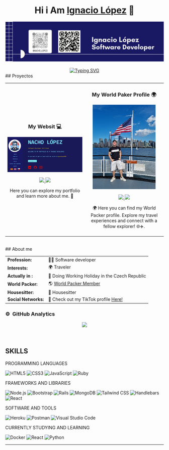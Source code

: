 <div align="center">
<h1 align="center">Hi i Am  <a href="https://ignaciolopezibacache.com/">Ignacio López</a> 👋</h1>
</div>

<div align="center">
  <img src="https://github.com/ignacioLopezIDLI/ignacioLopezIDLI/blob/main/Foto%20De%20Fondo%20Para%20Linkedin%20Empresa%20De%20Marketing%20Digital%20Minimalista%20Elegante%20Blanco%20y%20Negro%20(3).png" alt="Banner">
</div>
<br>
<div align="center">
  <a href="https://git.io/typing-svg"
              ><img class="pr"
                src="https://readme-typing-svg.demolab.com?font=Roboto+Mono&duration=6000&pause=5000&color=FFD800&width=500&lines=Software+Developer+Full+Stack++%F0%9F%92%BB."
                alt="Typing SVG"
            /></a>
</div>
## Proyectos 

<div style="display: flex; justify-content: center;">
  <table>
    <tr>
      <td width="50%">
        <h3 align="center">My Websit 💻 </h3>
        <div align="center">
          <a href="https://ignaciolopezibacache.com/" target="_blank"><img src="https://github.com/ignacioLopezIDLI/ignacioLopezIDLI/blob/main/Ignacio%20Lopez%20Web.png" width="400" alt="Mi Página Web"></a>
          <p>
            <a href="https://github.com/ignacioLopezIDLI/Portafolio-Web-Nacho" target="_blank">
              <img src="https://img.shields.io/badge/Code-191957?style=for-the-badge&logo=github&logoColor=white">
            </a>
            <a href="https://ignaciolopezibacache.com/" target="_blank">
              <img src="https://img.shields.io/badge/Website-rgb(247,%209,%205)?style=for-the-badge&logo=web&logoColor=white">
            </a>
          </p>
          <p>Here you can explore my portfolio and learn more about me. 🚀</p>
        </div>
      </td>
      <td width="50%">
        <h3 align="center">My World Paker Profile 🌍</h3>
        <div align="center">
          <a href="https://www.worldpackers.com/es/users/1577124" target="_blank"><img src="https://github.com/ignacioLopezIDLI/ignacioLopezIDLI/blob/main/worldpakers.jpg" width="200" alt="Mi Perfil de World Paker"></a>
          <p>
            <a href="https://www.worldpackers.com/es/users/1577124" target="_blank">
              <img src="https://img.shields.io/badge/WorldPakers-191957?style=for-the-badge&logoColor=white">
            </a>
            <a href="URL_DE_TU_PERFIL_WORLD_PAKER" target="_blank">
              <img src="https://img.shields.io/badge/TikTok-rgb(247,9,5)?style=for-the-badge&logo=tiktok&logoColor=white">
            </a>
          </p>
          <p>🌍 Here you can find my World Packer profile. Explore my travel experiences and connect with a fellow explorer! 🌐✈️.</p>
        </div>
      </td>
    </tr>
  </table>
</div>
<br>
## About me

<div align="center">
  <table>
    <tr>
      <td><b>Profession:</b></td>
      <td>👨‍💻 Software developer</td>
    </tr>
    <tr>
      <td><b>Interests:</b></td>
      <td>🌍 Traveler</td>
    </tr>
    <tr>
      <td><b>Actually in :</b></td>
      <td>🌟 Doing Working Holiday in the Czech Republic</td>
    </tr>
    <tr>
      <td><b>World Packer:</b></td>
      <td>🌎 <a href="https://www.worldpackers.com/es/users/1577124">World Packer Member</a></td>
    </tr>
    <tr>
      <td><b>Housesitter:</b></td>
      <td>🏡 Housesitter</td>
    </tr>
    <tr>
      <td><b>Social Networks:</b></td>
      <td>🎥 Check out my TikTok profile <a href="https://www.tiktok.com/@ignaciolopez516?_t=8jeskGhytr3&_r=1">Here!</a></td>
    </tr>
  </table>
</div>




### ⚙️ &nbsp;GitHub Analytics
<p align="center">
  <a href="https://github.com/ignacioLopezIDLI">
    <img height="180em" src="https://github-readme-stats-eight-theta.vercel.app/api/top-langs/?username=ignacioLopezIDLI&layout=compact&langs_count=8&theme=algolia"/>
  </a>
</p>

<br>

<section  id="skills" class="aling-items-stretch p-1">
      <div class="p-5 ola">
        <h2 class="mb-0">SKILLS</h2>
        <div class="mt-3 section-two parrafo" data-section="skills" data-value="lenguajes">
          PROGRAMMING LANGUAGES</div>
        <p class="section-two">
          <img alt="HTML5" src="https://img.shields.io/badge/html5-%23E34F26.svg?style=for-the-badge&logo=html5&logoColor=white"></a>
          <img alt="CSS3" src="https://img.shields.io/badge/css3-%231572B6.svg?style=for-the-badge&logo=css3&logoColor=white"></a>
          <img alt="JavaScript" src="https://img.shields.io/badge/javascript-%23323330.svg?style=for-the-badge&logo=javascript&logoColor=%23F7DF1E"></a>
          <img alt="Ruby" src="https://img.shields.io/badge/ruby-%23CC342D.svg?style=for-the-badge&logo=ruby&logoColor=white"></a> 
      </p>
        <div class="mt-3 section-two parrafo"data-section="skills" data-value="frameworks">FRAMEWORKS AND LIBRARIES</div>
        <p class="section-two">
          <img alt="Node.js" src="https://img.shields.io/badge/Node.js-%23339933.svg?style=for-the-badge&logo=node.js&logoColor=white"></a>
          <img alt="Bootstrap" src="https://img.shields.io/badge/bootstrap-%23563D7C.svg?style=for-the-badge&logo=bootstrap&logoColor=white"></a>
          <img alt="Rails" src="https://img.shields.io/badge/rails-%23CC0000.svg?style=for-the-badge&logo=ruby-on-rails&logoColor=white"></a>
          <img alt="MongoDB" src="https://img.shields.io/badge/MongoDB-%2347A248.svg?style=for-the-badge&logo=mongodb&logoColor=white"></a>
          <img alt="Tailwind CSS" src="https://img.shields.io/badge/tailwindcss-%2338B2AC.svg?style=for-the-badge&logo=tailwind-css&logoColor=white"></a>
          <img alt="Handlebars" src="https://img.shields.io/badge/handlebars-%23f0772b.svg?style=for-the-badge&logo=handlebars&logoColor=white"></a>
          <img alt="React" src="https://img.shields.io/badge/react-%2320232a.svg?style=for-the-badge&logo=react&logoColor=%2361DAFB"></a> 
        </p>
        <div class="mt-3 section-two parrafo" data-section="skills" data-value="software">SOFTWARE AND TOOLS</div>
        <p class="section-two">
          <img alt="Heroku" src="https://img.shields.io/badge/Heroku-430098.svg?style=for-the-badge&logo=heroku&logoColor=white"></a>
          <img alt="Postman" src="https://img.shields.io/badge/Postman-FF6C37.svg?style=for-the-badge&logo=postman&logoColor=white"></a>
          <img alt="Visual Studio Code" src="https://img.shields.io/badge/Visual%20Studio%20Code-0078d7.svg?style=for-the-badge&logo=visual-studio-code&logoColor=white"></a>   
       </p>
       <div class="mt-3 section-two parrafo"data-section="skills" data-value="actual">CURRENTLY STUDYING AND LEARNING</div>
       <p class="section-two">
        <img alt="Docker" src="https://img.shields.io/badge/Docker-%230db7ed.svg?style=for-the-badge&logo=docker&logoColor=white"></a>
        <img alt="React" src="https://img.shields.io/badge/react-%2320232a.svg?style=for-the-badge&logo=react&logoColor=%2361DAFB"></a> 
        <img alt="Python" src="https://img.shields.io/badge/Python-%233776AB.svg?style=for-the-badge&logo=python&logoColor=white"></a>
      </p>
      </div>
    </section>
    <hr class="hrr m-0" />



